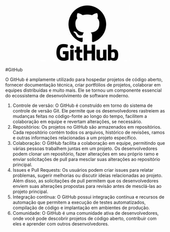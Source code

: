 <p align="center">
<img src="imagens/github_logo.jpg" alt="Git Hub Logo">
</p>
#GitHub

O GitHub é amplamente utilizado para hospedar projetos de código aberto, fornecer documentação técnica, criar portfólios de projetos, colaborar em equipes distribuídas e muito mais. Ele se tornou um componente essencial do ecossistema de desenvolvimento de software moderno.
1. Controle de versão: O GitHub é construído em torno do sistema de controle de versão Git. Ele permite que os desenvolvedores rastreiem as mudanças feitas no código-fonte ao longo do tempo, facilitem a colaboração em equipe e revertam alterações, se necessário.
2. Repositórios: Os projetos no GitHub são armazenados em repositórios. Cada repositório contém todos os arquivos, histórico de revisões, ramos e outras informações relacionadas a um projeto específico.
3. Colaboração: O GitHub facilita a colaboração em equipe, permitindo que várias pessoas trabalhem juntas em um projeto. Os desenvolvedores podem clonar um repositório, fazer alterações em seu próprio ramo e enviar solicitações de pull para mesclar suas alterações ao repositório principal.
4. Issues e Pull Requests: Os usuários podem criar issues para relatar problemas, sugerir melhorias ou discutir ideias relacionadas ao projeto. Além disso, as solicitações de pull permitem que os desenvolvedores enviem suas alterações propostas para revisão antes de mesclá-las ao projeto principal.
5. Integração contínua: O GitHub possui integração contínua e recursos de automação que permitem a execução de testes automatizados, compilação de código e implantação em ambientes de produção.
6. Comunidade: O GitHub é uma comunidade ativa de desenvolvedores, onde você pode descobrir projetos de código aberto, contribuir com eles e aprender com outros desenvolvedores.
